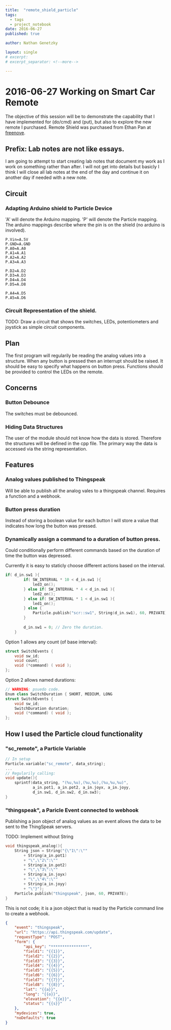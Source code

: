 ```yaml
---
title:  "remote_shield_particle"
tags:
  - tags
  - project_notebook
date: 2016-06-27
published: true

author: Nathan Genetzky

layout: single
# excerpt:
# excerpt_separator: <!--more-->

---
```



# 2016-06-27 Working on Smart Car Remote

The objective of this session will be to demonstrate the capability that I have
implemented for (do/cmd) and (put), but also to explore the new remote I purchased.
Remote Shield was purchased from Ethan Pan at [freenove](http://www.freenove.com).

## Prefix: Lab notes are not like essays.

I am going to attempt to start creating lab notes that document my work as I work
on something rather than after. I will not get into details but basicly I think
I will close all lab notes at the end of the day and continue it on another day
if needed with a new note.

## Circuit
### Adapting Arduino shield to Particle Device
'A' will denote the Arduino mapping. 'P' will denote the Particle mapping. The
arduino mappings describe where the pin is on the shield (no arduino is involved).
```
P.Vin=A.5V
P.GND=A.GND
P.A0=A.A0
P.A1=A.A1
P.A2=A.A2
P.A3=A.A3

P.D2=A.D2
P.D3=A.D3
P.D4=A.D4
P.D5=A.D8

P.A4=A.D5
P.A5=A.D6
```

### Circuit Representation of the shield.

TODO: Draw a circuit that shows the switches, LEDs, potentiometers and joystick
as simple circuit components.

## Plan

The first program will regularily be reading the analog values into a structure.
When any button is pressed then an interrupt should be raised. It should be easy
to specify what happens on button press. Functions should be provided to control
the LEDs on the remote.

## Concerns

### Button Debounce

The switches must be debounced.

### Hiding Data Structures

The user of the module should not know how the data is stored. Therefore the
structures will be defined in the cpp file. The primary way the data is accessed
via the string representation.

## Features

### Analog values published to Thingspeak

Will be able to publish all the analog vales to a thingspeak channel. Requires
a function and a webhook.

### Button press duration

Instead of storing a boolean value for each button I will store a value that
indicates how long the button was pressed.


### Dynamically assign a command to a duration of button press.

Could conditionally perform different commands based on the duration of time the
button was depressed.

Currently it is easy to staticly choose different actions based on the interval.
```cpp
if( d_in.sw1 ){
        if( SW_INTERVAL * 10 < d_in.sw1 ){
            led3_on();
        } else if( SW_INTERVAL * 4 < d_in.sw1 ){
            led2_on();
        } else if( SW_INTERVAL * 1 < d_in.sw1 ){
            led1_on();
        } else {
            Particle.publish("scr::sw1", String(d_in.sw1), 60, PRIVATE);
        }
        
        d_in.sw1 = 0; // Zero the duration.
    }
```

Option 1 allows any count (of base interval):
```cpp
struct SwitchEvents {
    void sw_id;
    void count;
    void (*command) ( void );
};
```

Option 2 allows named durations:
```cpp
// WARNING: psuedo code.
Enum class SwitchDuration { SHORT, MEDIUM, LONG
struct SwitchEvents {
    void sw_id;
    SwitchDuration duration;
    void (*command) ( void );
};
```

## How I used the Particle cloud functionality

### "sc_remote", a Particle Variable

```cpp
// In setup
Particle.variable("sc_remote", data_string);
...
// Regularily calling:
void update(){
    sprintf(data_string, "(%u,%u),(%u,%u),(%u,%u,%u)",
            a_in.pot1, a_in.pot2, a_in.joyx, a_in.joyy,
            d_in.sw1, d_in.sw2, d_in.sw3);
}
```

### "thingspeak", a Paricle Event connected to webhook

Publishing a json object of analog values as an event allows the data to be 
sent to the ThingSpeak servers.

TODO: Implement without String
```cpp
void thingspeak_analog(){
    String json = String("{\"1\":\""
        + String(a_in.pot1)
        + "\",\"2\":\""
        + String(a_in.pot2)
        + "\",\"3\":\""
        + String(a_in.joyx)
        + "\",\"4\":\""
        + String(a_in.joyy)
        + "\"}");
    Particle.publish("thingspeak", json, 60, PRIVATE);
}
```

This is not code; it is a json object that is read by the Particle command line
to create a webhook.
```json
{
    "event": "thingspeak",
    "url": "https://api.thingspeak.com/update",
    "requestType": "POST",
    "form": {
        "api_key": "****************",
        "field1": "{{1}}",
        "field2": "{{2}}",
        "field3": "{{3}}",
        "field4": "{{4}}",
        "field5": "{{5}}",
        "field6": "{{6}}",
        "field7": "{{7}}",
        "field8": "{{8}}",
        "lat": "{{a}}",
        "long": "{{o}}",
        "elevation": "{{e}}",
        "status": "{{s}}"
    },
    "mydevices": true,
    "noDefaults": true
}
```



